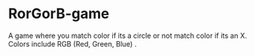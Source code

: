 # RorGorB-game
A game where you match color if its a circle or not match color if its an X. Colors include RGB (Red, Green, Blue) .
